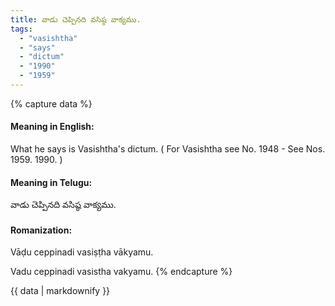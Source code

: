 ```yaml
---
title: వాడు చెప్పినది వసిష్ఠ వాక్యము.
tags:
  - "vasishtha"
  - "says"
  - "dictum"
  - "1990"
  - "1959"
---
```


{% capture data %}
#### Meaning in English:
What he says is Vasishtha's dictum.
( For Vasishtha see No. 1948 - See Nos. 1959. 1990. )

#### Meaning in Telugu:
వాడు చెప్పినది వసిష్ఠ వాక్యము.

#### Romanization:
Vāḍu ceppinadi vasiṣṭha vākyamu.

Vadu ceppinadi vasistha vakyamu.
{% endcapture %}

{{ data | markdownify }}

